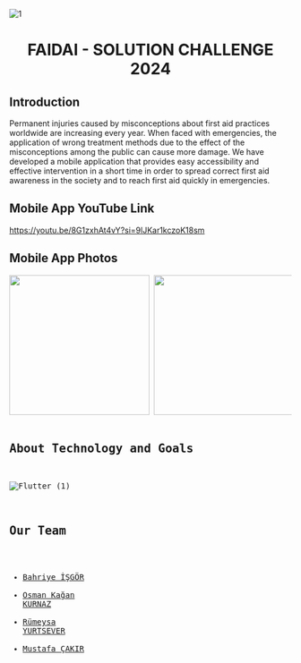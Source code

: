 ![1](https://github.com/Bhryee/faidai/assets/122686947/bcbc1f88-705b-40cd-a2b3-9d5067e04ba7)


 # <h1 align="center">FAIDAI - SOLUTION CHALLENGE 2024</h1>


 ##  Introduction
Permanent injuries caused by misconceptions about first aid practices worldwide are increasing every year. When faced with emergencies, the application of wrong treatment methods due to the effect of the misconceptions among the public can cause more damage. We have developed a mobile application that provides easy accessibility and effective intervention in a short time in order to spread correct first aid awareness in the society and to reach first aid quickly in emergencies.

 ##  Mobile App YouTube Link
https://youtu.be/8G1zxhAt4vY?si=9lJKar1kczoK18sm
 
 ##  Mobile App Photos
<pre>
<img src="https://github.com/Bhryee/faidai/assets/122686947/2fb6ea7c-b41b-4576-980b-c494a0628e71" width="250"> <img src="https://github.com/Bhryee/faidai/assets/122686947/cff2da9f-c3d2-4d7d-997f-8428b17fd085" width="250"> <img src="https://github.com/Bhryee/faidai/assets/122686947/bd083aeb-1b68-43f2-831c-c9bcff4ea1da" width="250"> <img src="https://github.com/Bhryee/faidai/assets/122686947/10a225d0-a8d5-4a57-bbd9-63dcd231077b" width="250"> <img src="https://github.com/Bhryee/faidai/assets/122686947/7c5dd60b-5d89-4b7a-bc8e-0c417a0ca07a" width="250"> <img src="https://github.com/Bhryee/faidai/assets/122686947/c3d0112e-2349-4acd-9e95-36104c86133f" width="250"> <img

</pre>


 ##  About Technology and Goals
![Flutter (1)](https://github.com/Bhryee/faidai/assets/122686947/8c9df790-4f0c-4118-b67c-8f9e0f754c8b)


 ##  Our Team
 - [Bahriye İŞGÖR](https://github.com/Bhryee)
 - [Osman Kağan KURNAZ](https://github.com/osmankagankurnaz)
 - [Rümeysa YURTSEVER](https://github.com/rumeysayrtsvr)
 - [Mustafa ÇAKIR](https://github.com/cakirmustafa35)

